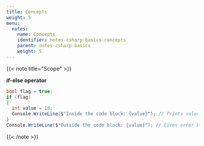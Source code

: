 ```yaml
---
title: Concepts
weight: 5
menu:
  notes:
    name: Concepts
    identifier: notes-csharp-basics-concepts
    parent: notes-csharp-basics
    weight: 5
---
```


<!-- Code blocks and variable scopes -->

{{< note title="Scope" >}}

**if-else operator**

```csharp
bool flag = true;
if (flag)
{
  int value = 10;
  Console.WriteLine($"Inside the code block: {value}"); // Prints value.
}
Console.WriteLine($"Outside the code block: {value}"); // Gives error because value is declared inside the if code block.
```
{{< /note >}}
